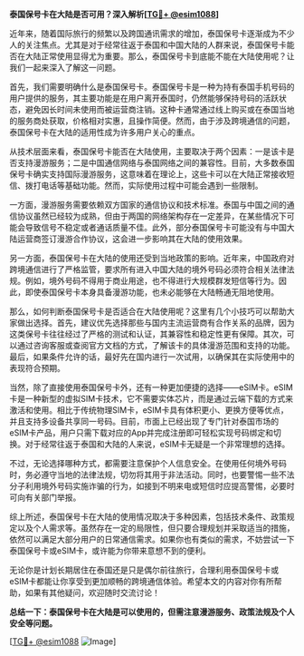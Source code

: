 **泰国保号卡在大陆是否可用？深入解析[[TG💪+ @esim1088](https://t.me/s/esim1088)]**

近年来，随着国际旅行的频繁以及跨国通讯需求的增加，泰国保号卡逐渐成为不少人的关注焦点。尤其是对于经常往返于泰国和中国大陆的人群来说，泰国保号卡能否在大陆正常使用显得尤为重要。那么，泰国保号卡到底能不能在大陆使用呢？让我们一起来深入了解这一问题。

首先，我们需要明确什么是泰国保号卡。泰国保号卡是一种为持有泰国手机号码的用户提供的服务，其主要功能是在用户离开泰国时，仍然能够保持号码的活跃状态，避免因长时间未使用而被运营商注销。这种卡通常通过线上购买或在泰国当地的服务商处获取，价格相对实惠，且操作简便。然而，由于涉及跨境通信的问题，泰国保号卡在大陆的适用性成为许多用户关心的重点。

从技术层面来看，泰国保号卡能否在大陆使用，主要取决于两个因素：一是该卡是否支持漫游服务；二是中国通信网络与泰国网络之间的兼容性。目前，大多数泰国保号卡确实支持国际漫游服务，这意味着在理论上，这些卡可以在大陆正常接收短信、拨打电话等基础功能。然而，实际使用过程中可能会遇到一些限制。

一方面，漫游服务需要依赖双方国家的通信协议和技术标准。泰国与中国之间的通信协议虽然已经较为成熟，但由于两国的网络架构存在一定差异，在某些情况下可能会导致信号不稳定或者通话质量不佳。此外，部分泰国保号卡可能没有与中国大陆运营商签订漫游合作协议，这会进一步影响其在大陆的使用效果。

另一方面，泰国保号卡在大陆的使用还受到当地政策的影响。近年来，中国政府对跨境通信进行了严格监管，要求所有进入中国大陆的境外号码必须符合相关法律法规。例如，境外号码不得用于商业用途，也不得进行大规模群发短信等行为。因此，即使泰国保号卡本身具备漫游功能，也未必能够在大陆畅通无阻地使用。

那么，如何判断泰国保号卡是否适合在大陆使用呢？这里有几个小技巧可以帮助大家做出选择。首先，建议优先选择那些与国内主流运营商有合作关系的品牌，因为这类保号卡往往经过了严格的测试和认证，其兼容性和稳定性更有保障。其次，可以通过咨询客服或查阅官方文档的方式，了解该卡的具体漫游范围和支持的功能。最后，如果条件允许的话，最好先在国内进行一次试用，以确保其在实际使用中的表现符合预期。

当然，除了直接使用泰国保号卡外，还有一种更加便捷的选择——eSIM卡。eSIM卡是一种新型的虚拟SIM卡技术，它不需要实体芯片，而是通过云端下载的方式来激活和使用。相比于传统物理SIM卡，eSIM卡具有体积更小、更换方便等优点，并且支持多设备共享同一号码。目前，市面上已经出现了专门针对泰国市场的eSIM卡产品，用户只需下载对应的App并完成注册即可轻松实现号码绑定和切换。对于经常往返于泰国和大陆的人来说，eSIM卡无疑是一个非常理想的选择。

不过，无论选择哪种方式，都需要注意保护个人信息安全。在使用任何境外号码时，务必遵守当地的法律法规，切勿将其用于非法活动。同时，也要警惕一些不法分子利用境外号码实施诈骗的行为，如接到不明来电或短信时应提高警惕，必要时可向有关部门举报。

综上所述，泰国保号卡在大陆的使用情况取决于多种因素，包括技术条件、政策规定以及个人需求等。虽然存在一定的局限性，但只要合理规划并采取适当的措施，依然可以满足大部分用户的日常通信需求。如果你也有类似的需求，不妨尝试一下泰国保号卡或eSIM卡，或许能为你带来意想不到的便利。

无论你是计划长期居住在泰国还是只是偶尔前往旅行，合理利用泰国保号卡或eSIM卡都能让你享受到更加顺畅的跨境通信体验。希望本文的内容对你有所帮助，如果有其他疑问，欢迎随时交流讨论！

**总结一下：泰国保号卡在大陆是可以使用的，但需注意漫游服务、政策法规及个人安全等问题。**

[[TG💪+ @esim1088](https://t.me/s/esim1088) ![Image](https://i.postimg.cc/4NQfJmqS/Snipaste-2025-05-13-00-14-12.png)]